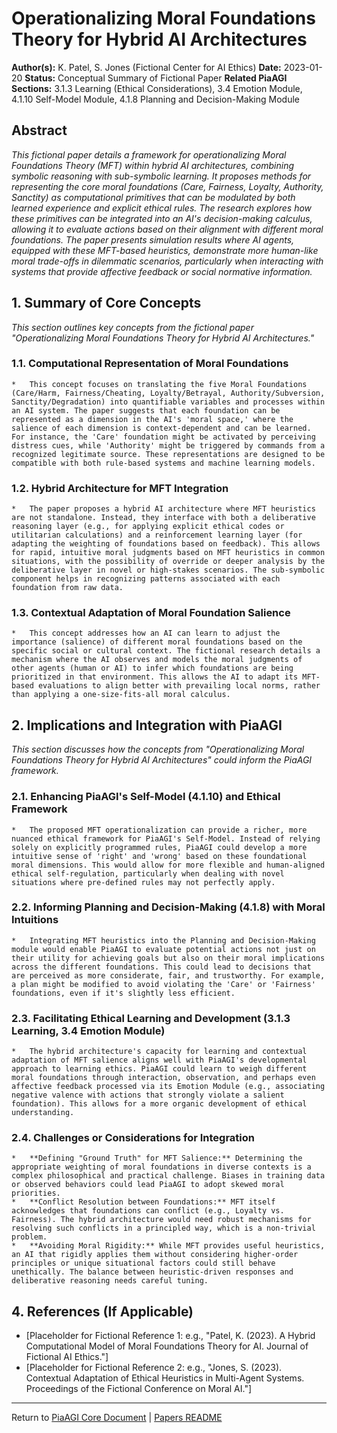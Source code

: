 <!-- PiaAGI Conceptual Paper Template -->
# Operationalizing Moral Foundations Theory for Hybrid AI Architectures

**Author(s):** K. Patel, S. Jones (Fictional Center for AI Ethics)
**Date:** 2023-01-20
**Status:** Conceptual Summary of Fictional Paper
**Related PiaAGI Sections:** 3.1.3 Learning (Ethical Considerations), 3.4 Emotion Module, 4.1.10 Self-Model Module, 4.1.8 Planning and Decision-Making Module

## Abstract

*This fictional paper details a framework for operationalizing Moral Foundations Theory (MFT) within hybrid AI architectures, combining symbolic reasoning with sub-symbolic learning. It proposes methods for representing the core moral foundations (Care, Fairness, Loyalty, Authority, Sanctity) as computational primitives that can be modulated by both learned experience and explicit ethical rules. The research explores how these primitives can be integrated into an AI's decision-making calculus, allowing it to evaluate actions based on their alignment with different moral foundations. The paper presents simulation results where AI agents, equipped with these MFT-based heuristics, demonstrate more human-like moral trade-offs in dilemmatic scenarios, particularly when interacting with systems that provide affective feedback or social normative information.*

## 1. Summary of Core Concepts

*This section outlines key concepts from the fictional paper "Operationalizing Moral Foundations Theory for Hybrid AI Architectures."*

### 1.1. Computational Representation of Moral Foundations
    *   This concept focuses on translating the five Moral Foundations (Care/Harm, Fairness/Cheating, Loyalty/Betrayal, Authority/Subversion, Sanctity/Degradation) into quantifiable variables and processes within an AI system. The paper suggests that each foundation can be represented as a dimension in the AI's 'moral space,' where the salience of each dimension is context-dependent and can be learned. For instance, the 'Care' foundation might be activated by perceiving distress cues, while 'Authority' might be triggered by commands from a recognized legitimate source. These representations are designed to be compatible with both rule-based systems and machine learning models.

### 1.2. Hybrid Architecture for MFT Integration
    *   The paper proposes a hybrid AI architecture where MFT heuristics are not standalone. Instead, they interface with both a deliberative reasoning layer (e.g., for applying explicit ethical codes or utilitarian calculations) and a reinforcement learning layer (for adapting the weighting of foundations based on feedback). This allows for rapid, intuitive moral judgments based on MFT heuristics in common situations, with the possibility of override or deeper analysis by the deliberative layer in novel or high-stakes scenarios. The sub-symbolic component helps in recognizing patterns associated with each foundation from raw data.

### 1.3. Contextual Adaptation of Moral Foundation Salience
    *   This concept addresses how an AI can learn to adjust the importance (salience) of different moral foundations based on the specific social or cultural context. The fictional research details a mechanism where the AI observes and models the moral judgments of other agents (human or AI) to infer which foundations are being prioritized in that environment. This allows the AI to adapt its MFT-based evaluations to align better with prevailing local norms, rather than applying a one-size-fits-all moral calculus.

## 2. Implications and Integration with PiaAGI

*This section discusses how the concepts from "Operationalizing Moral Foundations Theory for Hybrid AI Architectures" could inform the PiaAGI framework.*

### 2.1. Enhancing PiaAGI's Self-Model (4.1.10) and Ethical Framework
    *   The proposed MFT operationalization can provide a richer, more nuanced ethical framework for PiaAGI's Self-Model. Instead of relying solely on explicitly programmed rules, PiaAGI could develop a more intuitive sense of 'right' and 'wrong' based on these foundational moral dimensions. This would allow for more flexible and human-aligned ethical self-regulation, particularly when dealing with novel situations where pre-defined rules may not perfectly apply.

### 2.2. Informing Planning and Decision-Making (4.1.8) with Moral Intuitions
    *   Integrating MFT heuristics into the Planning and Decision-Making module would enable PiaAGI to evaluate potential actions not just on their utility for achieving goals but also on their moral implications across the different foundations. This could lead to decisions that are perceived as more considerate, fair, and trustworthy. For example, a plan might be modified to avoid violating the 'Care' or 'Fairness' foundations, even if it's slightly less efficient.

### 2.3. Facilitating Ethical Learning and Development (3.1.3 Learning, 3.4 Emotion Module)
    *   The hybrid architecture's capacity for learning and contextual adaptation of MFT salience aligns well with PiaAGI's developmental approach to learning ethics. PiaAGI could learn to weigh different moral foundations through interaction, observation, and perhaps even affective feedback processed via its Emotion Module (e.g., associating negative valence with actions that strongly violate a salient foundation). This allows for a more organic development of ethical understanding.

### 2.4. Challenges or Considerations for Integration
    *   **Defining "Ground Truth" for MFT Salience:** Determining the appropriate weighting of moral foundations in diverse contexts is a complex philosophical and practical challenge. Biases in training data or observed behaviors could lead PiaAGI to adopt skewed moral priorities.
    *   **Conflict Resolution between Foundations:** MFT itself acknowledges that foundations can conflict (e.g., Loyalty vs. Fairness). The hybrid architecture would need robust mechanisms for resolving such conflicts in a principled way, which is a non-trivial problem.
    *   **Avoiding Moral Rigidity:** While MFT provides useful heuristics, an AI that rigidly applies them without considering higher-order principles or unique situational factors could still behave unethically. The balance between heuristic-driven responses and deliberative reasoning needs careful tuning.

## 4. References (If Applicable)

*   [Placeholder for Fictional Reference 1: e.g., "Patel, K. (2023). A Hybrid Computational Model of Moral Foundations Theory for AI. Journal of Fictional AI Ethics."]
*   [Placeholder for Fictional Reference 2: e.g., "Jones, S. (2023). Contextual Adaptation of Ethical Heuristics in Multi-Agent Systems. Proceedings of the Fictional Conference on Moral AI."]

---
Return to [PiaAGI Core Document](../PiaAGI.md) | [Papers README](README.md)
